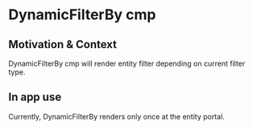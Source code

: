 # DynamicFilterBy cmp

## Motivation & Context

DynamicFilterBy cmp will render entity filter depending on current filter type.

## In app use

Currently, DynamicFilterBy renders only once at the entity portal.

